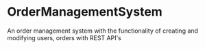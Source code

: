 # OrderManagementSystem
An order management system with the functionality of creating and modifying users, orders with REST API's
